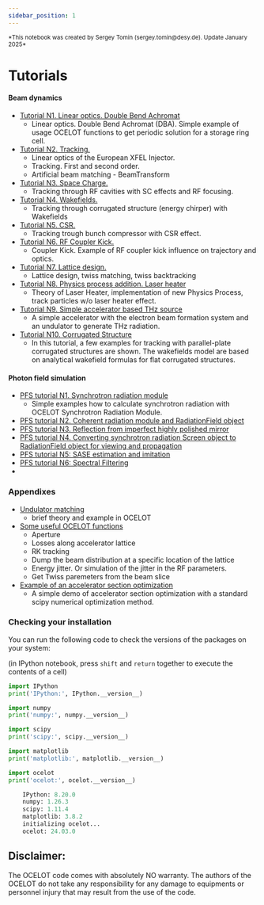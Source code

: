 ```yaml
---
sidebar_position: 1
---
```

<small>
*This notebook was created by Sergey Tomin (sergey.tomin@desy.de). Update January 2025*
</small>

# Tutorials
<a id='tutorials'></a>

#### Beam dynamics

* [Tutorial N1. Linear optics. Double Bend Achromat](./tutorial-beam-dynamics/1_dba.md)
    - Linear optics. Double Bend Achromat (DBA). Simple example of usage OCELOT functions to get periodic solution for a storage ring cell. 
* [Tutorial N2. Tracking.](./tutorial-beam-dynamics/2_tracking.mdx)
    - Linear optics of the European XFEL Injector. 
    - Tracking. First and second order. 
    - Artificial beam matching - BeamTransform
* [Tutorial N3. Space Charge.](./tutorial-beam-dynamics/3_space_charge.md)
    - Tracking through RF cavities with SC effects and RF focusing.
* [Tutorial N4. Wakefields.](./tutorial-beam-dynamics/4_wake.md)
    - Tracking through corrugated structure (energy chirper) with Wakefields
* [Tutorial N5. CSR.](./tutorial-beam-dynamics/5_CSR.md)
    - Tracking trough bunch compressor with CSR effect.
* [Tutorial N6. RF Coupler Kick.](./tutorial-beam-dynamics/6_coupler_kick.md)
    - Coupler Kick. Example of RF coupler kick influence on trajectory and optics.
* [Tutorial N7. Lattice design.](./tutorial-beam-dynamics/7_lattice_design.md)
    - Lattice design, twiss matching, twiss backtracking 
* [Tutorial N8. Physics process addition. Laser heater](./tutorial-beam-dynamics/8_laser_heater.md)
    - Theory of Laser Heater, implementation of new Physics Process, track particles w/o laser heater effect.   
* [Tutorial N9. Simple accelerator based THz source](./tutorial-beam-dynamics/9_thz_source.md)
    - A simple accelerator with the electron beam formation system and an undulator to generate THz radiation. 
* [Tutorial N10. Corrugated Structure](./tutorial-beam-dynamics/10_CorrugatedStructures.md)
    - In this tutorial, a few examples for tracking with parallel-plate corrugated structures are shown. The wakefields model are based on analytical wakefield formulas for flat corrugated structures.
      
#### Photon field simulation 

* [PFS tutorial N1. Synchrotron radiation module](./tutorial-photons/pfs_1_synchrotron_radiation.md)
    - Simple examples how to calculate synchrotron radiation with OCELOT Synchrotron Radiation Module.
* [PFS tutorial N2. Coherent radiation module and RadiationField object](./tutorial-photons/pfs_2_radiation_field.md)
* [PFS tutorial N3. Reflection from imperfect highly polished mirror](./tutorial-photons/pfs_3_imperfect_mirror.md)
* [PFS tutorial N4. Converting synchrotron radiation Screen object to RadiationField object for viewing and propagation](./tutorial-photons/pfs_4_synchrotron_radiation_visualization.md)
* [PFS tutorial N5: SASE estimation and imitation](./tutorial-photons/pfs_5_SASE_Estimator_and_Imitator.md)
* [PFS tutorial N6: Spectral Filtering](./tutorial-photons/pfs_6_spectral_filtering.md)
* 
### Appendixes
* [Undulator matching](./tutorial-beam-dynamics/undulator_matching.md)
    - brief theory and example in OCELOT
* [Some useful OCELOT functions](./tutorial-beam-dynamics/small_useful_features.md)
    - Aperture
    - Losses along accelerator lattice
    - RK tracking
    - Dump the beam distribution at a specific location of the lattice
    - Energy jitter. Or simulation of the jitter in the RF parameters.
    - Get Twiss paremeters from the beam slice
* [Example of an accelerator section optimization](./tutorial-beam-dynamics/accelerator_optim.md)
    - A simple demo of accelerator section optimization with a standard scipy numerical optimization method. 

### Checking your installation

You can run the following code to check the versions of the packages on your system:

(in IPython notebook, press `shift` and `return` together to execute the contents of a cell)


```python
import IPython
print('IPython:', IPython.__version__)

import numpy
print('numpy:', numpy.__version__)

import scipy
print('scipy:', scipy.__version__)

import matplotlib
print('matplotlib:', matplotlib.__version__)

import ocelot
print('ocelot:', ocelot.__version__)
```

```python
    IPython: 8.20.0
    numpy: 1.26.3
    scipy: 1.11.4
    matplotlib: 3.8.2
    initializing ocelot...
    ocelot: 24.03.0
```

## Disclaimer: 
The OCELOT code comes with absolutely NO warranty. The authors of the OCELOT do not take any responsibility for any damage to equipments or personnel injury that may result from the use of the code.
